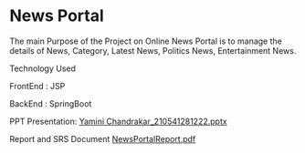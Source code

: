 # News Portal
 The main Purpose of the Project on Online News Portal is to manage the details of News, Category, Latest News, Politics News, Entertainment News.
 
 Technology Used 
 
 FrontEnd : JSP
 
 BackEnd : SpringBoot

PPT Presentation:
[Yamini Chandrakar_210541281222.pptx](https://github.com/yaminichandrakar/News-Portal/files/7259144/Yamini.Chandrakar_210541281222.pptx)

Report and SRS Document
[NewsPortalReport.pdf](https://github.com/yaminichandrakar/News-Portal/files/7259145/NewsPortalReport.pdf)
